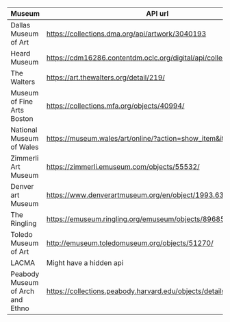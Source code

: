 | Museum | API url | comments |
| --- | --- | --- |
| Dallas Museum of Art | https://collections.dma.org/api/artwork/3040193 | PIA, messy api |
| Heard Museum | https://cdm16286.contentdm.oclc.org/digital/api/collections | Don't understand API layout |
| The Walters | https://art.thewalters.org/detail/219/ | No api, could scrape html |
| Museum of Fine Arts Boston | https://collections.mfa.org/objects/40994/ | No obvious API |
| National Museum of Wales | https://museum.wales/art/online/?action=show_item&item=594 | No API, could scrape html |
| Zimmerli Art Museum | https://zimmerli.emuseum.com/objects/55532/ | No API, could scrape html |
| Denver art Museum | https://www.denverartmuseum.org/en/object/1993.634 | No api, could scrape html |
| The Ringling | https://emuseum.ringling.org/emuseum/objects/89685/ | No api, could scrape html |
| Toledo Museum of Art | http://emuseum.toledomuseum.org/objects/51270/ | No api, could scrape html |
| LACMA | Might have a hidden api | https://collections.lacma.org/node/251143 |
| Peabody Museum of Arch and Ethno | https://collections.peabody.harvard.edu/objects/details/433985/xml | Emuseum, need api key |
